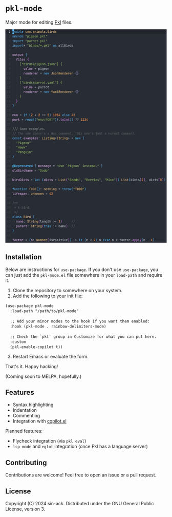 # `pkl-mode`

Major mode for editing [Pkl](https://pkl-lang.org/) files.

![Screenshot showing syntax highlighting of a Pkl file](images/screenshot.png)

## Installation

Below are instructions for `use-package`. If you don't use `use-package`, you can
just add the `pkl-mode.el` file somewhere in your `load-path` and require it.

1. Clone the repository to somewhere on your system.
2. Add the following to your init file:

```elisp
(use-package pkl-mode
  :load-path "/path/to/pkl-mode"

  ;; Add your minor modes to the hook if you want them enabled:
  :hook (pkl-mode . rainbow-delimiters-mode)
  
  ;; Check the `pkl' group in Customize for what you can put here.
  :custom
  (pkl-enable-copilot t))
```

3. Restart Emacs or evaluate the form.

That's it. Happy hacking!

(Coming soon to MELPA, hopefully.)

## Features

- Syntax highlighting
- Indentation
- Commenting
- Integration with [copilot.el](https://github.com/emacs-copilot/copilot.el)

Planned features:
- Flycheck integration (via `pkl eval`)
- `lsp-mode` and `eglot` integration (once Pkl has a language server)

## Contributing

Contributions are welcome! Feel free to open an issue or a pull request.

## License

Copyright (C) 2024 sin-ack. Distributed under the GNU General Public License, version 3.
